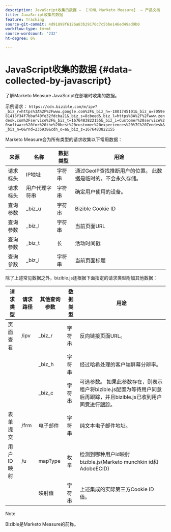 ```yaml
---
description: JavaScript收集的数据 —  [!DNL Marketo Measure]  — 产品文档
title: JavaScript收集的数据
feature: Tracking
source-git-commit: 4d91899f6126a83b29170c7c5bbe146ed49ad9b0
workflow-type: tm+mt
source-wordcount: '232'
ht-degree: 6%

---
```


# JavaScript收集的数据 {#data-collected-by-javascript}

了解Marketo Measure JavaScript在部署时收集的数据。

示例请求：
`https://cdn.bizible.com/m/ipv?_biz_r=https%3A%2F%2Fwww.google.com%2F&_biz_h=-1801745101&_biz_u=7059e81415f34f7bbaf40fe32fdcba21&_biz_s=8cbeed&_biz_l=https%3A%2F%2Fwww.zendesk.com%2Fservice%2F&_biz_t=1676483822155&_biz_i=Customer%20service%20software%20for%20the%20best%20customer%20experiences%20%7C%20Zendesk&_biz_n=0&rnd=235938&cdn_o=a&_biz_z=1676483822155`

Marketo Measure会为所有类型的请求收集以下常用数据：

<table>
<thead>
  <tr>
    <th>来源</th>
    <th>名称</th>
    <th>数据类型</th>
    <th>用途</th>
  </tr>
</thead>
<tbody>
  <tr>
    <td>请求标头</td>
    <td>IP地址</td>
    <td>字符串</td>
    <td>通过GeoIP查找推断用户的位置。 此数据是临时的，不会永久存储。</td>
  </tr>
  <tr>
    <td>请求标头</td>
    <td>用户代理字符串</td>
    <td>字符串</td>
    <td>确定用户使用的设备。</td>
  </tr>
  <tr>
    <td>查询参数</td>
    <td>_biz_u</td>
    <td>字符串</td>
    <td>Bizible Cookie ID</td>
  </tr>
  <tr>
    <td>查询参数</td>
    <td>_biz_l</td>
    <td>字符串</td>
    <td>当前页面URL</td>
  </tr>
  <tr>
    <td>查询参数</td>
    <td>_biz_t</td>
    <td>长</td>
    <td>活动时间戳</td>
  </tr>
  <tr>
    <td>查询参数</td>
    <td>_biz_i</td>
    <td>字符串</td>
    <td>当前页面标题</td>
  </tr>
</tbody>
</table>

除了上述常见数据之外，bizible.js还根据下面指定的请求类型附加其他数据：

<table>
<thead>
  <tr>
    <th>请求类型</th>
    <th>请求路径</th>
    <th>其他查询参数</th>
    <th>数据类型</th>
    <th>用途</th>
  </tr>
</thead>
<tbody>
  <tr>
    <td>页面查看</td>
    <td>/ipv</td>
    <td>_biz_r</td>
    <td>字符串</td>
    <td>反向链接页面URL。</td>
  </tr>
  <tr>
    <td></td>
    <td></td>
    <td>_biz_h</td>
    <td>字符串</td>
    <td>经过哈希处理的客户端屏幕分辨率。</td>
  </tr>
  <tr>
    <td></td>
    <td></td>
    <td>_biz_c</td>
    <td>字符串</td>
    <td>可选参数。 如果此参数存在，则表示租户将bizible.js配置为等待用户同意后再跟踪，并且bizible.js已收到用户同意进行跟踪。</td>
  </tr>
  <tr>
    <td>表单提交</td>
    <td>/frm</td>
    <td>电子邮件</td>
    <td>字符串</td>
    <td>纯文本电子邮件地址。</td>
  </tr>
  <tr>
    <td>用户ID映射</td>
    <td>/u</td>
    <td>mapType</td>
    <td>枚举</td>
    <td>检测到哪种用户id映射bizible.js(Marketo munchkin id和AdobeECID)</td>
  </tr>
  <tr>
    <td></td>
    <td></td>
    <td>映射值</td>
    <td>字符串</td>
    <td>上述集成的实际第三方Cookie ID值。</td>
  </tr>
</tbody>
</table>

>[!NOTE]
>
>Bizible是Marketo Measure的前称。
